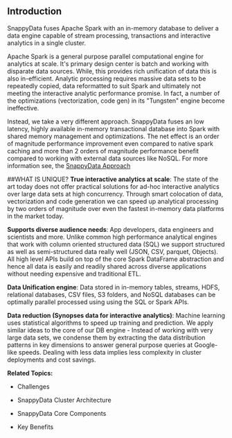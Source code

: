 ## Introduction

SnappyData fuses Apache Spark with an in-memory database to deliver a data engine capable of stream processing, transactions and interactive analytics in a single cluster.

Apache Spark is a general purpose parallel computational engine for analytics at scale. It's primary design center is batch and working with disparate data sources. While, this provides rich unification of data this is also in-efficient. Analytic processing requires massive data sets to be repeatedly copied, data reformatted to suit Spark and ultimately not meeting the interactive analytic performance promise. In fact, a number of the optimizations (vectorization, code gen) in its "Tungsten" engine become ineffective.

Instead, we take a very different approach. SnappyData fuses an low latency, highly available in-memory transactional database into Spark with shared memory management and optimizations. The net effect is an order of magnitude performance improvement even compared to native spark caching and more than 2 orders of magnitude performance benefit compared to working with external data sources like NoSQL. For more information see, 
the [SnappyData Approach](intro/about.md#approach)

##WHAT IS UNIQUE?
**True interactive analytics at scale**: The state of the art today does not offer practical solutions for ad-hoc interactive analytics over large data sets at high concurrency. Through smart colocation of data, vectorization and code generation we can speed up analytical processing by two orders of magnitude over even the fastest in-memory data platforms in the market today.

**Supports diverse audience needs**: App developers, data engineers and scientists and more. Unlike common high performance analytical engines that work with column oriented structured data (SQL) we support structured as well as semi-structured data really well (JSON, CSV, parquet, Objects). All high level APIs build on top of the core Spark DataFrame abstraction and hence all data is easily and readily shared across diverse applications without needing expensive and traditional ETL.

**Data Unification engine**: Data stored in in-memory tables, streams, HDFS, relational databases, CSV files, S3 folders, and NoSQL databases can be optimally parallel processed using using the SQL or Spark APIs.

**Data reduction (Synopses data for interactive analytics)**: Machine learning uses statistical algorithms to speed up training and prediction. We apply similar ideas to the core of our DB engine - Instead of working with very large data sets, we condense them by extracting the data distribution patterns in key dimensions to answer general purpose queries at Google-like speeds. Dealing with less data implies less complexity in cluster deployments and cost savings.


**Related Topics:**

* Challenges

* SnappyData Cluster Architecture

* SnappyData Core Components

* Key Benefits
